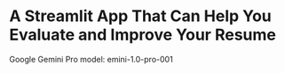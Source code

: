 # A Streamlit App That Can Help You Evaluate and Improve Your Resume

Google Gemini Pro model: emini-1.0-pro-001





